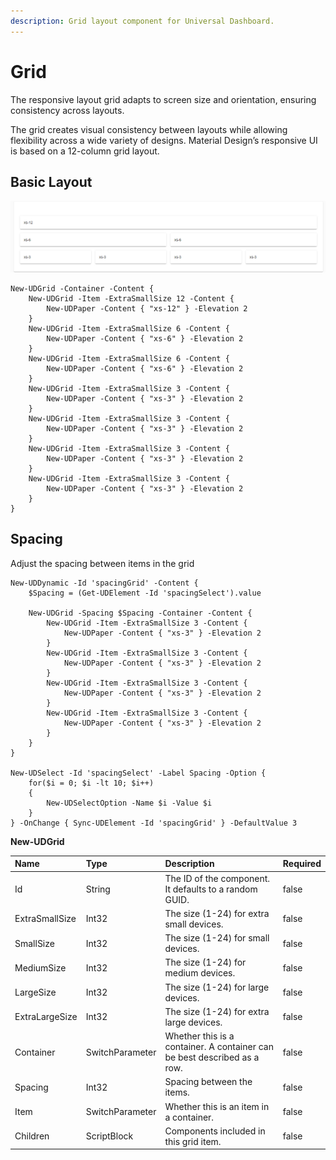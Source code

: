 ```yaml
---
description: Grid layout component for Universal Dashboard.
---
```


# Grid

The responsive layout grid adapts to screen size and orientation, ensuring consistency across layouts.

  
The grid creates visual consistency between layouts while allowing flexibility across a wide variety of designs. Material Design’s responsive UI is based on a 12-column grid layout.

## Basic Layout

![](../../../.gitbook/assets/image%20%2853%29.png)

```text
New-UDGrid -Container -Content {
    New-UDGrid -Item -ExtraSmallSize 12 -Content {
        New-UDPaper -Content { "xs-12" } -Elevation 2
    }
    New-UDGrid -Item -ExtraSmallSize 6 -Content {
        New-UDPaper -Content { "xs-6" } -Elevation 2
    }
    New-UDGrid -Item -ExtraSmallSize 6 -Content {
        New-UDPaper -Content { "xs-6" } -Elevation 2
    }
    New-UDGrid -Item -ExtraSmallSize 3 -Content {
        New-UDPaper -Content { "xs-3" } -Elevation 2
    }
    New-UDGrid -Item -ExtraSmallSize 3 -Content {
        New-UDPaper -Content { "xs-3" } -Elevation 2
    }
    New-UDGrid -Item -ExtraSmallSize 3 -Content {
        New-UDPaper -Content { "xs-3" } -Elevation 2
    }
    New-UDGrid -Item -ExtraSmallSize 3 -Content {
        New-UDPaper -Content { "xs-3" } -Elevation 2
    }
}
```

## Spacing

Adjust the spacing between items in the grid

```text
New-UDDynamic -Id 'spacingGrid' -Content {
    $Spacing = (Get-UDElement -Id 'spacingSelect').value

    New-UDGrid -Spacing $Spacing -Container -Content {
        New-UDGrid -Item -ExtraSmallSize 3 -Content {
            New-UDPaper -Content { "xs-3" } -Elevation 2
        }
        New-UDGrid -Item -ExtraSmallSize 3 -Content {
            New-UDPaper -Content { "xs-3" } -Elevation 2
        }
        New-UDGrid -Item -ExtraSmallSize 3 -Content {
            New-UDPaper -Content { "xs-3" } -Elevation 2
        }
        New-UDGrid -Item -ExtraSmallSize 3 -Content {
            New-UDPaper -Content { "xs-3" } -Elevation 2
        }
    }
}

New-UDSelect -Id 'spacingSelect' -Label Spacing -Option {
    for($i = 0; $i -lt 10; $i++)
    {
        New-UDSelectOption -Name $i -Value $i
    }
} -OnChange { Sync-UDElement -Id 'spacingGrid' } -DefaultValue 3
```



**New-UDGrid**

| Name | Type | Description | Required |
| :--- | :--- | :--- | :--- |
| Id | String | The ID of the component. It defaults to a random GUID. | false |
| ExtraSmallSize | Int32 | The size \(1-24\) for extra small devices. | false |
| SmallSize | Int32 | The size \(1-24\) for small devices. | false |
| MediumSize | Int32 | The size \(1-24\) for medium devices. | false |
| LargeSize | Int32 | The size \(1-24\) for large devices. | false |
| ExtraLargeSize | Int32 | The size \(1-24\) for extra large devices. | false |
| Container | SwitchParameter | Whether this is a container. A container can be best described as a row. | false |
| Spacing | Int32 | Spacing between the items. | false |
| Item | SwitchParameter | Whether this is an item in a container. | false |
| Children | ScriptBlock | Components included in this grid item. | false |

